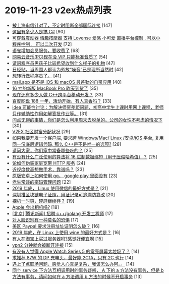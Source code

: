 # 2019-11-23 v2ex热点列表

+ [被上海电信针对了，不定时阻断全部国际连接](https://www.v2ex.com/t/622326#reply147) [147]
+ [这里有多少人是搞 C#](https://www.v2ex.com/t/622327#reply90) [90]
+ [可穿戴震动器 情趣按摩器 支持 Lovense 爱感 小可爱 直播平台控制 , 可以小程序控制， 可以二次开发](https://www.v2ex.com/t/622375#reply72) [72]
+ [语雀增加会员服务，要收费了](https://www.v2ex.com/t/622373#reply68) [68]
+ [网易云音乐(PC)现在没 VIP 只能标准音质了](https://www.v2ex.com/t/622346#reply54) [54]
+ [请问程序员男孩子比较希望收到什么样子的礼物](https://www.v2ex.com/t/622466#reply47) [47]
+ [日经贴，当周围人都认为外放“噪音”已是理所当然时](https://www.v2ex.com/t/622407#reply42) [42]
+ [想转行做程序员了。](https://www.v2ex.com/t/622433#reply41) [41]
+ [mail.app 是不是 iOS 和 macOS 最差劲的自带应用](https://www.v2ex.com/t/622345#reply40) [40]
+ [16 寸的新版 MacBook Pro 昨天到货了](https://www.v2ex.com/t/622339#reply35) [35]
+ [现在还有多少人做 C++跨平台移动开发？](https://www.v2ex.com/t/622359#reply33) [33]
+ [百度网盘 188 一年，活动开始，有人真香吗？](https://www.v2ex.com/t/622405#reply33) [33]
+ [idea 可能性讨论：为解决师资差距问题，初高中学生上课时用网上课程，老师只作辅助性作用如解答批作业等。](https://www.v2ex.com/t/622340#reply31) [31]
+ [问点无聊的事情，你们是怎么利用周末去脱单的。公司的女性不考虑的情况下](https://www.v2ex.com/t/622379#reply30) [30]
+ [V2EX 社区财富分配状况](https://www.v2ex.com/t/622374#reply29) [29]
+ [如果我要开发一个客户端, 要求跨 Windows/Mac/ Linux /安卓/iOS 平台, 复用同一份底层逻辑代码, 那么 C++是不是唯一的选项?](https://www.v2ex.com/t/622450#reply28) [28]
+ [请问大家，你们家中常备哪些吃的？](https://www.v2ex.com/t/622364#reply25) [25]
+ [有没有什么广泛使用的算法将 16 进制数据缩短（用于压缩哈希值）？](https://www.v2ex.com/t/622413#reply25) [25]
+ [论如何伪装家庭宽带 HTTP 服务](https://www.v2ex.com/t/622336#reply24) [24]
+ [近视度数高想做手术，靠谱吗？](https://www.v2ex.com/t/622387#reply23) [23]
+ [原版安卓上如何使用 qq， google play 里面没有](https://www.v2ex.com/t/622393#reply23) [23]
+ [老生常谈的密码管理问题](https://www.v2ex.com/t/622430#reply22) [22]
+ [2019 年底， Linux 使用微信的最好方式是？](https://www.v2ex.com/t/622400#reply21) [21]
+ [深圳推区块链电子证照，用证记录可追溯防篡改](https://www.v2ex.com/t/622370#reply20) [20]
+ [裸机一时爽，碎屏继续莽？](https://www.v2ex.com/t/622324#reply19) [19]
+ [Apple 会出相机吗?](https://www.v2ex.com/t/622422#reply18) [18]
+ [[北京][腾讯新闻] 招聘 c++/golang 开发工程师](https://www.v2ex.com/t/622353#reply17) [17]
+ [对人脸识别有一种莫名的恐惧](https://www.v2ex.com/t/622408#reply17) [17]
+ [美区 Paypal 要求注册址址证明怎么破？](https://www.v2ex.com/t/622349#reply16) [16]
+ [2019 年底，在 Linux 上使用 wine 的最好方式是？](https://www.v2ex.com/t/622366#reply16) [16]
+ [有人在淘宝上买过服务器吗?感觉好便宜啊](https://www.v2ex.com/t/622365#reply15) [15]
+ [vpn2 分钟就会被断开连接](https://www.v2ex.com/t/622469#reply15) [15]
+ [有没有人觉得 Apple Watch Series 5 的常亮屏幕太垃圾了？](https://www.v2ex.com/t/622377#reply14) [14]
+ [求推荐 87W 的 DP 充电头，最好能 2C1A，只有 2C 也行](https://www.v2ex.com/t/622412#reply14) [14]
+ [遇上了点职场问题，感觉人心真是复杂，我该怎么办阿。。](https://www.v2ex.com/t/622488#reply14) [14]
+ [同个 service 下方法互相调用时的事务疑惑， A 下的 a 方法没有事务，但是 b 方法有事务，请问如何在 a 方法调用 b 方法的时候不开启事务](https://www.v2ex.com/t/622332#reply13) [13]
